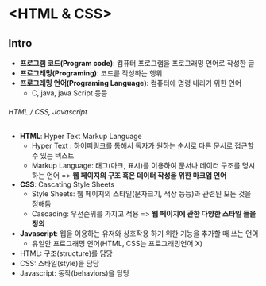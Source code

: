 # <HTML & CSS>
## Intro
* __프로그램 코드(Program code)__: 컴퓨터 프로그램을 프로그래밍 언어로 작성한 글
* __프로그래밍(Programing)__:  코드를 작성하는 행위
* __프로그래밍 언어(Programing Language)__: 컴퓨터에 명령 내리기 위한 언어
	* C, java, java Script 등등


###### HTML / CSS, Javascript
* __HTML__: Hyper Text Markup Language
	* Hyper Text : 하이퍼링크를 통해서 독자가 원하는 순서로 다른 문서로 접근할 수 있는 텍스트
	* Markup Language: 태그(마크, 표시)를 이용하여 문서나 데이터 구조를 명시하는 언어
	=> __웹 페이지의 구조 혹은 데이터 작성을 위한 마크업 언어__
* __CSS__: Cascating Style Sheets
	* Style Sheets: 웹 페이지의 스타일(문자크기, 색상 등등)과 관련된 모든 것을 정해둠
	* Cascading: 우선순위를 가지고 적용
	=> __웹 페이지에 관한 다양한 스타일 들을 정의__
* __Javascript__: 웹을 이용하는 유저와 상호작용 하기 위한 기능을 추가할 때 쓰는 언어
	* 유일안 프로그래밍 언어(HTML, CSS는 프로그래밍언어 X)
* HTML: 구조(structure)를 담당
* CSS: 스타일(style)을 담당
* Javascript: 동작(behaviors)을 담당
	